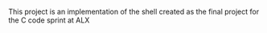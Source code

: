 This project is an implementation of the shell created as the final project for the C code sprint at ALX
